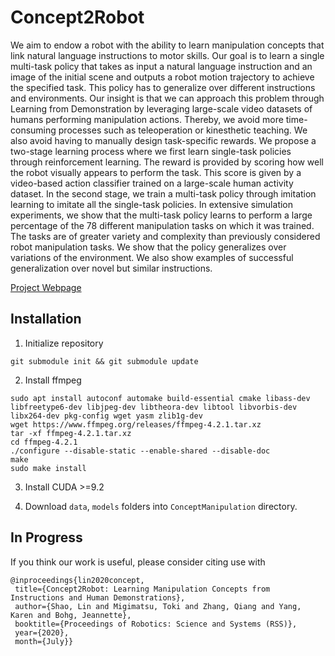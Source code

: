# Concept2Robot
We aim to endow a robot with the ability to learn manipulation concepts that link natural language instructions to
motor skills. Our goal is to learn a single multi-task policy that takes as input a natural language instruction and an image of
the initial scene and outputs a robot motion trajectory to achieve the specified task. This policy has to generalize over different instructions and environments. Our insight is that we can approach this problem through Learning from Demonstration by leveraging large-scale video datasets of humans performing manipulation
actions. Thereby, we avoid more time-consuming processes such as teleoperation or kinesthetic teaching. We also avoid having to
manually design task-specific rewards. We propose a two-stage learning process where we first learn single-task policies through
reinforcement learning. The reward is provided by scoring how well the robot visually appears to perform the task. This score is
given by a video-based action classifier trained on a large-scale human activity dataset. In the second stage, we train a multi-task
policy through imitation learning to imitate all the single-task policies. In extensive simulation experiments, we show that the
multi-task policy learns to perform a large percentage of the 78 different manipulation tasks on which it was trained. The tasks
are of greater variety and complexity than previously considered robot manipulation tasks. We show that the policy generalizes
over variations of the environment. We also show examples of successful generalization over novel but similar instructions.

[Project Webpage](https://sites.google.com/view/concept2robot)

## Installation

1. Initialize repository
```
git submodule init && git submodule update
```

2. Install ffmpeg
```
sudo apt install autoconf automake build-essential cmake libass-dev libfreetype6-dev libjpeg-dev libtheora-dev libtool libvorbis-dev libx264-dev pkg-config wget yasm zlib1g-dev
wget https://www.ffmpeg.org/releases/ffmpeg-4.2.1.tar.xz
tar -xf ffmpeg-4.2.1.tar.xz
cd ffmpeg-4.2.1
./configure --disable-static --enable-shared --disable-doc
make
sudo make install
```

3. Install CUDA >=9.2

4. Download `data`, `models` folders into `ConceptManipulation` directory.


## In Progress

If you think our work is useful, please consider citing use with
```
@inproceedings{lin2020concept,
 title={Concept2Robot: Learning Manipulation Concepts from Instructions and Human Demonstrations},
 author={Shao, Lin and Migimatsu, Toki and Zhang, Qiang and Yang, Karen and Bohg, Jeannette},
 booktitle={Proceedings of Robotics: Science and Systems (RSS)},
 year={2020},
 month={July}}
```

